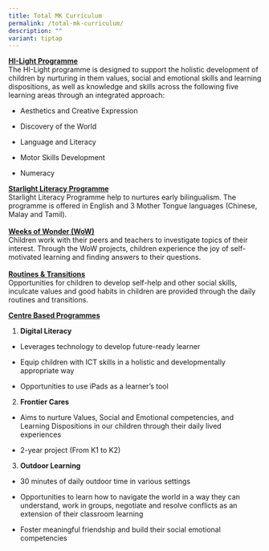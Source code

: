 ```yaml
---
title: Total MK Curriculum
permalink: /total-mk-curriculum/
description: ""
variant: tiptap
---
```

<p><strong><u>HI-Light Programme</u></strong> 
<br>The HI-Light programme is designed to support the holistic development
of children by nurturing in them values, social and emotional skills and
learning dispositions, as well as knowledge and skills across the following
five learning areas through an integrated approach:</p>
<ul data-tight="true" class="tight">
<li>
<p>Aesthetics and Creative Expression</p>
</li>
<li>
<p>Discovery of the World</p>
</li>
<li>
<p>Language and Literacy</p>
</li>
<li>
<p>Motor Skills Development</p>
</li>
<li>
<p>Numeracy</p>
<p></p>
</li>
</ul>
<p><strong><u>Starlight Literacy Programme</u></strong> 
<br>Starlight Literacy Programme help to nurtures early bilingualism. The
programme is offered in English and 3 Mother Tongue languages (Chinese,
Malay and Tamil).
<br>
<br><strong><u>Weeks of Wonder (WoW)</u></strong> 
<br>Children work with their peers and teachers to investigate topics of their
interest. Through the WoW projects, children experience the joy of self-motivated
learning and finding answers to their questions.
<br>
<br><strong><u>Routines &amp; Transitions</u></strong> 
<br>Opportunities for children to develop self-help and other social skills,
inculcate values and good habits in children are provided through the daily
routines and transitions.</p>
<p></p>
<p><strong><u>Centre Based Programmes</u></strong>
</p>
<ol data-tight="true" class="tight">
<li>
<p><strong>Digital Literacy</strong>
</p>
</li>
</ol>
<ul data-tight="true" class="tight">
<li>
<p>Leverages technology to develop future-ready learner</p>
</li>
<li>
<p>Equip children with ICT skills in a holistic and developmentally appropriate
way</p>
</li>
<li>
<p>Opportunities to use iPads as a learner’s tool</p>
<p></p>
</li>
</ul>
<ol start="2" data-tight="true" class="tight">
<li>
<p><strong>Frontier Cares</strong>
</p>
</li>
</ol>
<ul data-tight="true" class="tight">
<li>
<p>Aims to nurture Values, Social and Emotional competencies, and Learning
Dispositions in our children through their daily lived experiences</p>
</li>
<li>
<p>2-year project (From K1 to K2)</p>
<p></p>
</li>
</ul>
<ol start="3" data-tight="true" class="tight">
<li>
<p><strong>Outdoor Learning</strong>
</p>
</li>
</ol>
<ul data-tight="true" class="tight">
<li>
<p>30 minutes of daily outdoor time in various settings</p>
</li>
<li>
<p>Opportunities to learn how to navigate the world in a way they can understand,
work in groups, negotiate and resolve conflicts as an extension of their
classroom learning</p>
</li>
<li>
<p>Foster meaningful friendship and build their social emotional competencies</p>
</li>
</ul>
<p></p>